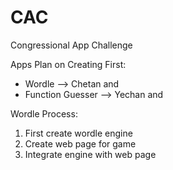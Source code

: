 # CAC
Congressional App Challenge

Apps Plan on Creating First: 
- Wordle --> Chetan and
- Function Guesser --> Yechan and 

Wordle Process:
1. First create wordle engine
2. Create web page for game
3. Integrate engine with web page
